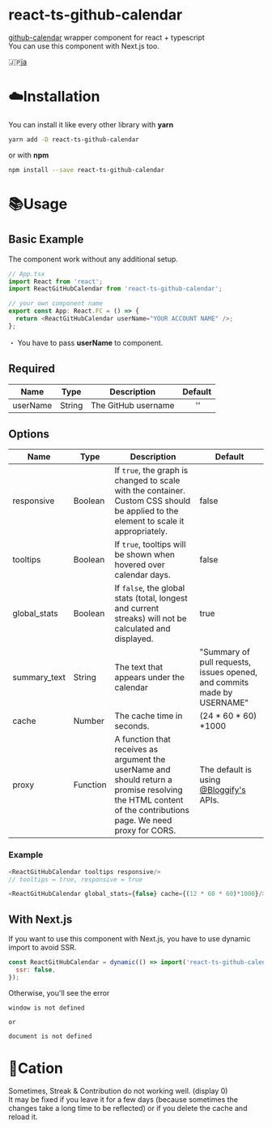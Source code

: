 # react-ts-github-calendar

[github-calendar](https://github.com/IonicaBizau/github-calendar) wrapper component for react + typescript<br/>
You can use this component with Next.js too.

🇯🇵[ja](https://github.com/togami2864/react-ts-github-calendar/tree/main/ja)

# :cloud:Installation

You can install it like every other library with **yarn**

```sh
yarn add -D react-ts-github-calendar
```

or with **npm**

```sh
npm install --save react-ts-github-calendar
```

# :books:Usage

## Basic Example

The component work without any additional setup.

```js
// App.tsx
import React from 'react';
import ReactGitHubCalendar from 'react-ts-github-calendar';

// your own component name
export const App: React.FC = () => {
  return <ReactGitHubCalendar userName="YOUR ACCOUNT NAME" />;
};
```

・ You have to pass **userName** to component.

## Required

| Name     | Type   | Description         | Default                                |
| -------- | ------ | ------------------- | -------------------------------------- |
| userName | String | The GitHub username | &nbsp;&nbsp;&nbsp;&nbsp;&nbsp;&nbsp;'' |

## Options

| Name         | Type     | Description                                                                                                                                                 | Default                                                                 |
| ------------ | -------- | ----------------------------------------------------------------------------------------------------------------------------------------------------------- | ----------------------------------------------------------------------- |
| responsive   | Boolean  | If `true`, the graph is changed to scale with the container. Custom CSS should be applied to the element to scale it appropriately.                         | false                                                                   |
| tooltips     | Boolean  | If `true`, tooltips will be shown when hovered over calendar days.                                                                                          | false                                                                   |
| global_stats | Boolean  | If `false`, the global stats (total, longest and current streaks) will not be calculated and displayed.                                                     | true                                                                    |
| summary_text | String   | The text that appears under the calendar                                                                                                                    | "Summary of pull requests, issues opened, and commits made by USERNAME" |
| cache        | Number   | The cache time in seconds.                                                                                                                                  | (24 \* 60 \* 60) \*1000                                                 |
| proxy        | Function | A function that receives as argument the userName and should return a promise resolving the HTML content of the contributions page. We need proxy for CORS. | The default is using [@Bloggify's ](https://github.com/Bloggify)APIs.   |

### Example

```js
<ReactGitHubCalendar tooltips responsive/>
// tooltips = true, responsive = true

<ReactGitHubCalendar global_stats={false} cache={(12 * 60 * 60)*1000}/>
```

## With Next.js

If you want to use this component with Next.js, you have to use dynamic import to avoid SSR.

```js
const ReactGitHubCalendar = dynamic(() => import('react-ts-github-calendar'), {
  ssr: false,
});
```

Otherwise, you'll see the error

```
window is not defined

or

document is not defined
```

# :rotating_light:Cation

Sometimes, Streak & Contribution do not working well. (display 0)<br/>
It may be fixed if you leave it for a few days (because sometimes the changes take a long time to be reflected) or if you delete the cache and reload it.
